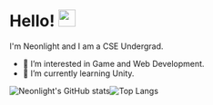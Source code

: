 # Hello! <img src="https://raw.githubusercontent.com/MartinHeinz/MartinHeinz/master/wave.gif" width="30px">
I'm Neonlight and I am a CSE Undergrad.
- 👀 I’m interested in Game and Web Development.
- 🌱 I’m currently learning Unity.

![Neonlight's GitHub stats](https://github-readme-stats.vercel.app/api?username=Neonlight1452&show_icons=true&theme=midnight-purple)![Top Langs](https://github-readme-stats.vercel.app/api/top-langs/?username=Neonlight1452&show_icons=true&theme=midnight-purple)

